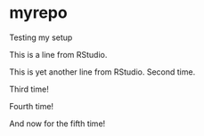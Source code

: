 # myrepo
Testing my setup

This is a line from RStudio. 

This is yet another line from RStudio. Second time. 

Third time! 

Fourth time! 

And now for the fifth time! 